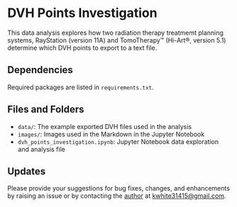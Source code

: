 # DVH Points Investigation
This data analysis explores how two radiation therapy treatmemt planning systems, RayStation (version 11A) and TomoTherapy&trade; (Hi-Art&reg;, version 5.1) determine which DVH points to export to a text file.

## Dependencies
Required packages are listed in `requirements.txt`.

## Files and Folders
- `data/`: The example exported DVH files used in the analysis
- `images/`: Images used in the Markdown in the Jupyter Notebook
- `dvh_points_investigation.ipynb`: Jupyter Notebook data exploration and analysis file

## Updates
Please provide your suggestions for bug fixes, changes, and enhancements by raising an issue or by contacting the [author](https://linkedin.com/in/kaley-white) at kwhite31415@gmail.com.